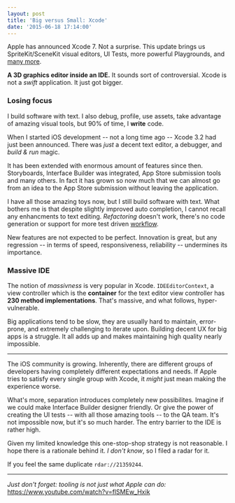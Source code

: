 ```yaml
---
layout: post
title: 'Big versus Small: Xcode'
date: '2015-06-18 17:14:00'
---
```


Apple has announced Xcode 7. Not a surprise. This update brings us SpriteKit/SceneKit visual editors, UI Tests, more powerful Playgrounds, and [many more](https://developer.apple.com/library/prerelease/ios/documentation/DeveloperTools/Conceptual/WhatsNewXcode/Articles/xcode_7_0.html). 

__A 3D graphics editor inside an IDE.__ It sounds sort of controversial. Xcode is not a _swift_ application. It just got bigger. 

### Losing focus

I build software with text. I also debug, profile, use assets, take advantage of amazing visual tools, but 90% of time, I __write__ code.

When I started iOS development -- not a long time ago -- Xcode 3.2 had just been announced. There was _just_ a decent text editor, a debugger, and _build & run_ magic.

It has been extended with enormous amount of features since then. Storyboards, Interface Builder was integrated, App Store submission tools and many others. In fact it has grown so now much that we can almost go from an idea to the App Store submission without leaving the application.

I have all those amazing toys now, but I still build software with text. What bothers me is that despite slightly improved auto completion, I cannot recall any enhancments to text editing. _Refactoring_ doesn't work, there's no code generation or support for more test driven [workflow](https://www.jetbrains.com/objc/).

New features are not expected to be perfect. Innovation is great, but any regression -- in terms of speed, responsiveness, reliability -- undermines its importance.

### Massive IDE

The notion of _massivness_ is very popular in Xcode. `IDEEditorContext`, a view controller which is the **container** for the text editor view controller has **230 method implementations**. That's massive, and what follows, hyper-vulnerable.

Big applications tend to be slow, they are usually hard to maintain, error-prone, and extremely challenging to iterate upon. Building decent UX for big apps is a struggle. It all adds up and makes maintaining high quality nearly impossible.

---

The iOS community is growing. Inherently, there are different groups of developers having completely different expectations and needs. If Apple tries to satisfy every single group with Xcode, it _might_ just mean making the experience worse. 

What's more, separation introduces completely new possibilites. Imagine if we could make Interface Builder designer friendly. Or give the power of creating the UI tests -- with all those amazing tools -- to the QA team. It's not impossible now, but it's so much harder. The entry barrier to the IDE is rather high.

Given my limited knowledge this one-stop-shop strategy is not reasonable. I hope there is a rationale behind it. _I don't know_, so I filed a radar for it.

If you feel the same duplicate `rdar://21359244`.

---
_Just don't forget: tooling is not just what Apple can do:_
https://www.youtube.com/watch?v=flSMEw_Hxik